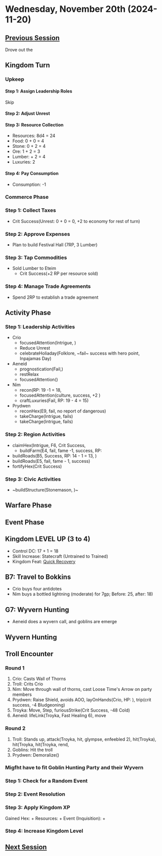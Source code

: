 # Wednesday, November 20th (2024-11-20)

## [Previous Session](./2024-11-13.md)

Drove out the 

## Kingdom Turn

### Upkeep

#### Step 1: Assign Leadership Roles

Skip

#### Step 2: Adjust Unrest

#### Step 3: Resource Collection

- Resources: 8d4 = 24
- Food: 0 + 0 = 4
- Stone: 0 + 2 = 4
- Ore: 1 + 2 = 3
- Lumber: + 2 = 4
- Luxuries: 2

#### Step 4: Pay Consumption

- Consumption: -1

### Commerce Phase

### Step 1: Collect Taxes

- Crit Success(Unrest: 0 + 0 = 0, +2 to economy for rest of turn)

### Step 2: Approve Expenses

- Plan to build Festival Hall (7RP, 3 Lumber)

### Step 3: Tap Commodities

- Sold Lumber to Eteim 
   - Crit Success(+2 RP per resource sold)

### Step 4: Manage Trade Agreements

- Spend 2RP to establish a trade agreement

## Activity Phase

### Step 1: Leadership Activities

- Crio
   - focusedAttention(Intrigue, )
   - Reduce Unrest
   - celebrateHoliaday(Folklore, ~fail~ success with hero point, Inpajamas Day)
- Aeneid
   - prognostication(Fail,)
   - restRelax
   - focusedAttention()
- Nim
   - recon(RP: 19 -1 = 18, 
   - focusedAttention(culture, success, +2 )
   - craftLuxuries(Fail, RP: 19 - 4 = 15)
- Prydwen
   - reconHex(E9, fail, no report of dangerous)
   - takeCharge(Intrigue, fails)
   - takeCharge(Intrigue, fails)

### Step 2: Region Activities

- claimHex(Intrigue, F6, Crit Success,
  - buildFarm(E4, fail, fame -1, success, RP: 
- buildRoads(B5, Success, RP: 14 - 1 = 13, )
- buildRoads(E5, fail, fame - 1, success)
- fortifyHex(Crit Success)

### Step 3: Civic Activities

- ~buildStructure(Stonemason, )~

## Warfare Phase

## Event Phase

## Kingdom LEVEL UP (3 to 4)

- Control DC: 17 + 1 = 18
- Skill Increase: Statecraft (Untrained to Trained)
- Kingdom Feat: [Quick Recovery](https://2e.aonprd.com/Feats.aspx?ID=3923)

## B7: Travel to Bokkins 

- Crio buys four antidotes
- Nim buys a bottled lightning (moderate) for 7gp; Before: 25, after: 18)

## G7: Wyvern Hunting

- Aeneid does a wyvern call, and goblins are emerge

## Wyvern Hunting

## Troll Encounter

### Round 1

1. Crio: Casts Wall of Thorns
1. Troll: Crits Crio
1. Nim: Move through wall of thorns, cast Loose Time's Arrow on party members
1. Prydwen: Raise Shield, avoids AOO, layOnHands(Crio, HP: ), trip(crit success, -4 Bludgeoning)
1. Troyka: Move, Step, furiousStrike(Crit Success, -48 Cold)
1. Aeneid: lifeLink(Troyka, Fast Healing 6), move

### Round 2

1. Troll: Stands up, attack(Troyka, hit, glympse, enfeebled 2), hit(Troyka), hit(Troyka, hit(Troyka, rend, 
1. Goblins: Hit the troll
1. Prydwen: Demoralize()

### Migfht have to fit Goblin Hunting Party and their Wyvern

### Step 1: Check for a Random Event

### Step 2: Event Resolution

### Step 3: Apply Kingdom XP

Gained Hex: +
Resources: +
Event (Inquisition): +

### Step 4: Increase Kingdom Level

## [Next Session](./2024-XX-XX.md)
